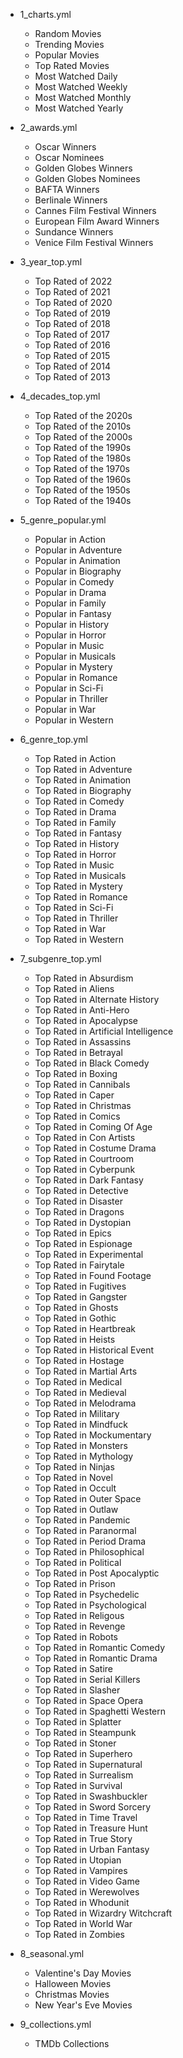 - 1_charts.yml
  - Random Movies
  - Trending Movies
  - Popular Movies
  - Top Rated Movies
  - Most Watched Daily
  - Most Watched Weekly
  - Most Watched Monthly
  - Most Watched Yearly

- 2_awards.yml
  - Oscar Winners
  - Oscar Nominees
  - Golden Globes Winners
  - Golden Globes Nominees
  - BAFTA Winners
  - Berlinale Winners
  - Cannes Film Festival Winners
  - European Film Award Winners
  - Sundance Winners
  - Venice Film Festival Winners

- 3_year_top.yml
  - Top Rated of 2022
  - Top Rated of 2021
  - Top Rated of 2020
  - Top Rated of 2019
  - Top Rated of 2018
  - Top Rated of 2017
  - Top Rated of 2016
  - Top Rated of 2015
  - Top Rated of 2014
  - Top Rated of 2013

- 4_decades_top.yml
  - Top Rated of the 2020s
  - Top Rated of the 2010s
  - Top Rated of the 2000s
  - Top Rated of the 1990s
  - Top Rated of the 1980s
  - Top Rated of the 1970s
  - Top Rated of the 1960s
  - Top Rated of the 1950s
  - Top Rated of the 1940s

- 5_genre_popular.yml
  - Popular in Action
  - Popular in Adventure
  - Popular in Animation
  - Popular in Biography
  - Popular in Comedy
  - Popular in Drama
  - Popular in Family
  - Popular in Fantasy
  - Popular in History
  - Popular in Horror
  - Popular in Music
  - Popular in Musicals
  - Popular in Mystery
  - Popular in Romance
  - Popular in Sci-Fi
  - Popular in Thriller
  - Popular in War
  - Popular in Western

- 6_genre_top.yml
  - Top Rated in Action
  - Top Rated in Adventure
  - Top Rated in Animation
  - Top Rated in Biography
  - Top Rated in Comedy
  - Top Rated in Drama
  - Top Rated in Family
  - Top Rated in Fantasy
  - Top Rated in History
  - Top Rated in Horror
  - Top Rated in Music
  - Top Rated in Musicals
  - Top Rated in Mystery
  - Top Rated in Romance
  - Top Rated in Sci-Fi
  - Top Rated in Thriller
  - Top Rated in War
  - Top Rated in Western

- 7_subgenre_top.yml
  - Top Rated in  Absurdism
  - Top Rated in  Aliens
  - Top Rated in  Alternate History
  - Top Rated in  Anti-Hero
  - Top Rated in  Apocalypse
  - Top Rated in  Artificial Intelligence
  - Top Rated in  Assassins
  - Top Rated in  Betrayal
  - Top Rated in  Black Comedy
  - Top Rated in  Boxing
  - Top Rated in  Cannibals
  - Top Rated in  Caper
  - Top Rated in  Christmas
  - Top Rated in  Comics
  - Top Rated in  Coming Of Age
  - Top Rated in  Con Artists
  - Top Rated in  Costume Drama
  - Top Rated in  Courtroom
  - Top Rated in  Cyberpunk
  - Top Rated in  Dark Fantasy
  - Top Rated in  Detective
  - Top Rated in  Disaster
  - Top Rated in  Dragons
  - Top Rated in  Dystopian
  - Top Rated in  Epics
  - Top Rated in  Espionage
  - Top Rated in  Experimental
  - Top Rated in  Fairytale
  - Top Rated in  Found Footage
  - Top Rated in  Fugitives
  - Top Rated in  Gangster
  - Top Rated in  Ghosts
  - Top Rated in  Gothic
  - Top Rated in  Heartbreak
  - Top Rated in  Heists
  - Top Rated in  Historical Event
  - Top Rated in  Hostage
  - Top Rated in  Martial Arts
  - Top Rated in  Medical
  - Top Rated in  Medieval
  - Top Rated in  Melodrama
  - Top Rated in  Military
  - Top Rated in  Mindfuck
  - Top Rated in  Mockumentary
  - Top Rated in  Monsters
  - Top Rated in  Mythology
  - Top Rated in  Ninjas
  - Top Rated in  Novel
  - Top Rated in  Occult
  - Top Rated in  Outer Space
  - Top Rated in  Outlaw
  - Top Rated in  Pandemic
  - Top Rated in  Paranormal
  - Top Rated in  Period Drama
  - Top Rated in  Philosophical
  - Top Rated in  Political
  - Top Rated in  Post Apocalyptic
  - Top Rated in  Prison
  - Top Rated in  Psychedelic
  - Top Rated in  Psychological
  - Top Rated in  Religous
  - Top Rated in  Revenge
  - Top Rated in  Robots
  - Top Rated in  Romantic Comedy
  - Top Rated in  Romantic Drama
  - Top Rated in  Satire
  - Top Rated in  Serial Killers
  - Top Rated in  Slasher
  - Top Rated in  Space Opera
  - Top Rated in  Spaghetti Western
  - Top Rated in  Splatter
  - Top Rated in  Steampunk
  - Top Rated in  Stoner
  - Top Rated in  Superhero
  - Top Rated in  Supernatural
  - Top Rated in  Surrealism
  - Top Rated in  Survival
  - Top Rated in  Swashbuckler
  - Top Rated in  Sword Sorcery
  - Top Rated in  Time Travel
  - Top Rated in  Treasure Hunt
  - Top Rated in  True Story
  - Top Rated in  Urban Fantasy
  - Top Rated in  Utopian
  - Top Rated in  Vampires
  - Top Rated in  Video Game
  - Top Rated in  Werewolves
  - Top Rated in  Whodunit
  - Top Rated in  Wizardry Witchcraft
  - Top Rated in  World War
  - Top Rated in  Zombies

- 8_seasonal.yml
  - Valentine's Day Movies
  - Halloween Movies
  - Christmas Movies
  - New Year's Eve Movies

- 9_collections.yml
  - TMDb Collections
